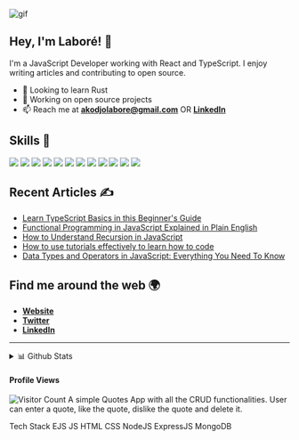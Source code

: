 ![gif](programming.gif)

## **Hey, I'm Laboré!** 👋

I'm a JavaScript Developer working with React and TypeScript. I enjoy writing articles and contributing to open source.

- 🌱 Looking to learn Rust
- 🔭 Working on open source projects
- 📫 Reach me at [**akodjolabore@gmail.com**](starlabman@gmail.com) OR [**LinkedIn**](https://linkedin.com/in/kodjolaboréagbetsiassi)


## Skills 🚀

![](https://img.shields.io/badge/HTML5-E34F26?style=for-the-badge&logo=html5&logoColor=white)
![](https://img.shields.io/badge/CSS3-1572B6?style=for-the-badge&logo=css3&logoColor=white)
![](https://img.shields.io/badge/Sass-CC6699?style=for-the-badge&logo=sass&logoColor=white)
![](https://img.shields.io/badge/React-20232A?style=for-the-badge&logo=react&logoColor=61DAFB)
![](https://img.shields.io/badge/Styled%20Components-d06ebe?style=for-the-badge&logo=styled-components&logoColor=white)
![](https://img.shields.io/badge/JavaScript-F7DF1E?style=for-the-badge&logo=javascript&logoColor=black)
![](https://img.shields.io/badge/Typescript-2f74c0?style=for-the-badge&logo=typescript&logoColor=white)
![](https://img.shields.io/badge/Node.js-43853D?style=for-the-badge&logo=node.js&logoColor=white)
![](https://img.shields.io/badge/Express.js-404D59?style=for-the-badge)
![](https://img.shields.io/badge/MongoDB-4EA94B?style=for-the-badge&logo=mongodb&logoColor=white)
![](https://img.shields.io/badge/Cypress-1f2937?style=for-the-badge&logo=cypress&logoColor=white)
![](https://img.shields.io/badge/Jest-944058?style=for-the-badge&logo=jest&logoColor=white)



## Recent Articles ✍️

- [Learn TypeScript Basics in this Beginner's Guide](https://www.freecodecamp.org/news/learn-typescript-basics/)
- [Functional Programming in JavaScript Explained in Plain English](https://www.freecodecamp.org/news/functional-programming-in-javascript-explained-in-plain-english/)
- [How to Understand Recursion in JavaScript](https://www.freecodecamp.org/news/understanding-recursion-in-javascript/)
- [How to use tutorials effectively to learn how to code](https://dev.to/codingknite/how-to-use-tutorials-to-learn-code-effectively-377f)
- [Data Types and Operators in JavaScript: Everything You Need To Know](https://dev.to/codingknite/data-types-and-operators-in-javascript-everything-you-need-to-know-ah1)

## Find me around the web 🌍

- [**Website**](https://starlabman.alwaysdata.net)
- [**Twitter**](https://twitter.com/starlabman)
- [**LinkedIn**](https://www.linkedin.com/in/kodjolaboréagbetsiassi)

********

  
<details>
  <summary>📊 Github Stats</summary>

  <summary>PERSONNAL ACCOUNT</summary>
<p align="center"> <img src="https://github-readme-stats.vercel.app/api?username=starlabman&show_icons=true&theme=gotham" alt="Joel's Stats" />   
  <summary>PRIVATE ACCOUNT</summary>
  <p align="center"> <img src="https://github-readme-stats.vercel.app/api?username=dollarstore-git&show_icons=true&theme=gotham" alt="Joel's Stats" /> 

</details>

  #### Profile Views
  
![Visitor Count](https://profile-counter.glitch.me/{starlabman1}/count.svg) 
A simple Quotes App with all the CRUD functionalities. User can enter a quote, like the quote, dislike the quote and delete it. 

Tech Stack 
EJS
JS
HTML
CSS
NodeJS
ExpressJS
MongoDB

